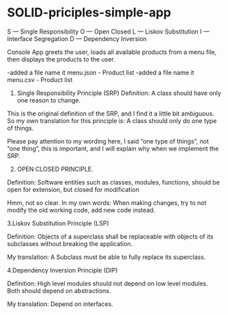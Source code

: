 # SOLID-priciples-simple-app

S — Single Responsibility
O — Open Closed
L — Liskov Substitution
I — Interface Segregation
D — Dependency Inversion


Console App greets the user, loads all available products from a menu file, then displays the products to the user.

-added a file name it menu.json - Product list
-added a file name it menu.csv - Product list


1. Single Responsibility Principle (SRP) 
Definition:
  A class should have only one reason to change.
  
This is the original definition of the SRP, and I find it a little bit ambiguous. So my own translation for this principle is:
    A class should only do one type of things.

Please pay attention to my wording here, I said “one type of things”, not “one thing”, this is important, and I will explain why when we implement the SRP.

2. OPEN CLOSED PRINCIPLE.

Definition:
  Software entities such as classes, modules, functions, should be open for extension, but closed for modification

Hmm, not so clear. In my own words:
  When making changes, try to not modify the old working code, add new code instead.
  
3.Liskov Substitution Principle (LSP)

Definition:
  Objects of a superclass shall be replaceable with objects of its subclasses without breaking the application.

My translation:
  A Subclass must be able to fully replace its superclass.

4.Dependency Inversion Principle (DIP)

Definition:
  High level modules should not depend on low level modules. Both should depend on abstractions.

My translation:
  Depend on interfaces.

